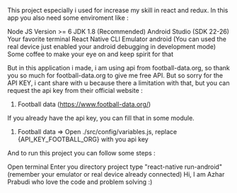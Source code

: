 This project especially i used for increase my skill in react and redux. In this app you also need some enviroment like :

Node JS Version >= 6
JDK 1.8 (Recommended)
Android Studio (SDK 22-26)
Your favorite terminal
React Native CLI
Emulator android (You can used the real device just enabled your android debugging in development mode)
Some coffee to make your eye on and keep spirit for that

But in this application i made, i am using api from football-data.org, so thank you so much for football-data.org to give me free API. But so sorry for the API KEY, i cant share with u because there a limitation with that, but you can request the api key from their official website :

1. Football data (https://www.football-data.org/)

If you already have the api key, you can fill that in some module.

1. Football data => Open ./src/config/variables.js, replace {API_KEY_FOOTBALL_ORG} with you api key

And to run this project you can follow some steps :

Open terminal
Enter you directory project
type "react-native run-android" (remember your emulator or real device already connected)
Hi, I am Azhar Prabudi who love the code and problem solving :)
